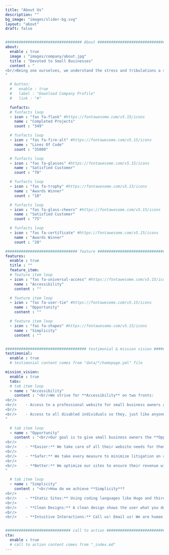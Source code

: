 ```yaml
---
title: "About Us"
description: ""
bg_image: "images/slider-bg.svg"
layout: "about"
draft: false


################################## About #####################################
about:
  enable : true
  image : "images/company/about.jpg"
  title : "Devoted to Small Businesses"
  content : "
<br/>Being one ourselves, we understand the stress and tribulations a small business has to go through. We are just lucky that we know how to code and all the legal matters that go into a website. Most small businesses are not so lucky and have hardly any time to put into this area.
"

  # button:
  #   enable : true
  #   label : "Download Company Profile"
  #   link : "#"

  funfacts:
  # funfacts loop
  - icon : "fas fa-flask" #https://fontawesome.com/v5.15/icons
    name : "Completed Projects"
    count : "349"

  # funfacts loop
  - icon : "fas fa-fire-alt" #https://fontawesome.com/v5.15/icons
    name : "Lines Of Code"
    count : "35000"

  # funfacts loop
  - icon : "fas fa-glasses" #https://fontawesome.com/v5.15/icons
    name : "Satisfied Customer"
    count : "70"

  # funfacts loop
  - icon : "fas fa-trophy" #https://fontawesome.com/v5.15/icons
    name : "Awards Winner"
    count : "10"

  # funfacts loop
  - icon : "fas fa-glass-cheers" #https://fontawesome.com/v5.15/icons
    name : "Satisfied Customer"
    count : "75"

  # funfacts loop
  - icon : "fas fa-certificate" #https://fontawesome.com/v5.15/icons
    name : "Awards Winner"
    count : "20"

################################ feature #####################################
features:
  enable : true
  title : ""
  feature_item:
  # feature item loop
  - icon : "fas fa-universal-access" #https://fontawesome.com/v5.15/icons
    name : "Accessibility"
    content : ""

  # feature item loop
  - icon : "fas fa-user-tie" #https://fontawesome.com/v5.15/icons
    name : "Opportunity"
    content : ""

  # feature item loop
  - icon : "fas fa-shapes" #https://fontawesome.com/v5.15/icons
    name : "Simplicity"
    content : ""


#################################### testimonial & mission vision #######################################
testimonial:
  enable : true
  # testimonial content comes from "data/*/homepage.yml" file

mission_vision:
  enable : true
  tabs:
  # tab item loop
  - name : "Accessibility"
    content : "<br/>We strive for **Accessibility** on two fronts:
<br/>
<br/>    - Access to a professional website for small business owners at a price they can afford.
<br/>
<br/>    - Access to all disabled individuals so they, just like anyone else, can enjoy the services our clients have to offer.
"

  # tab item loop
  - name : "Opportunity"
    content : "<br/>Our goal is to give small business owners the **Opportunity** to have easier, safer, and better lives:
<br/>
<br/>    - **Easier:** We take care of all their website needs for them.
<br/>
<br/>    - **Safer:** We take every measure to minimize litigation on all fronts.
<br/>
<br/>    - **Better:** We optimize our sites to ensure their revenue will explode.
"

  # tab item loop
  - name : "Simplicity"
    content : "<br/>How do we achieve **Simplicity**?
<br/>
<br/>    - **Static Sites:** Using coding languages like Hugo and third-party integrations like Stripe we create static sites with dynamic capability. This allows our sites to consistently outperform Wordpress, Shopify, Wix, and other CMS platforms.
<br/>
<br/>    - **Clean Designs:** A clean design shows the user what you do and why they should choose you without them having to weed through so much fluff.
<br/>
<br/>    - **Intuitive Interactions:** Call us! Email us! We are human and we answer or respond with lightning speed, transparency, and fun throughout the whole process. "


############################# call to action #################################
cta:
  enable : true
  # call to action content comes from "_index.md"
---
```


